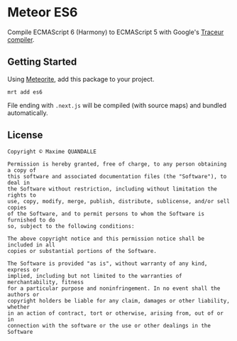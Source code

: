 # Meteor ES6

Compile ECMAScript 6 (Harmony) to ECMAScript 5 with Google's [Traceur compiler](https://github.com/google/traceur-compiler).

## Getting Started

Using [Meteorite](https://github.com/oortcloud/meteorite/), add this package to your project.

```
mrt add es6
```

File ending with `.next.js` will be compiled (with source maps) and bundled automatically.

## License

```
Copyright © Maxime QUANDALLE

Permission is hereby granted, free of charge, to any person obtaining a copy of
this software and associated documentation files (the "Software"), to deal in
the Software without restriction, including without limitation the rights to
use, copy, modify, merge, publish, distribute, sublicense, and/or sell copies
of the Software, and to permit persons to whom the Software is furnished to do
so, subject to the following conditions:

The above copyright notice and this permission notice shall be included in all
copies or substantial portions of the Software.

The Software is provided "as is", without warranty of any kind, express or
implied, including but not limited to the warranties of merchantability, fitness
for a particular purpose and noninfringement. In no event shall the authors or
copyright holders be liable for any claim, damages or other liability, whether
in an action of contract, tort or otherwise, arising from, out of or in
connection with the software or the use or other dealings in the Software
```
